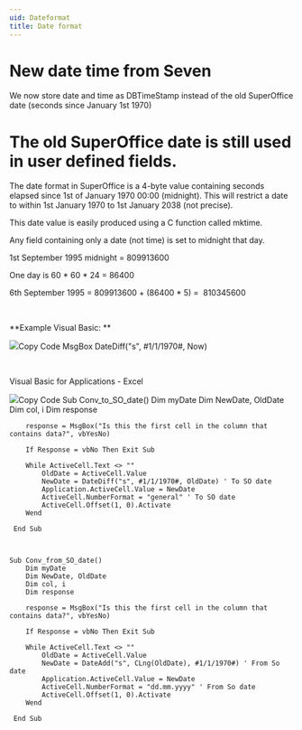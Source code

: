 ```yaml
---
uid: Dateformat
title: Date format
---
```


New date time from Seven
========================

We now store date and time as DBTimeStamp instead of the old SuperOffice date (seconds since January 1st 1970)

The old SuperOffice date is still used in user defined fields.
==============================================================

The date format in SuperOffice is a 4-byte value containing seconds elapsed since 1st of January 1970 00:00 (midnight). This will restrict a date to within 1st January 1970 to 1st January 2038 (not precise).

This date value is easily produced using a C function called mktime.

Any field containing only a date (not time) is set to midnight that day.

1st September 1995 midnight = 809913600

One day is 60 \* 60 \* 24 = 86400

6th September 1995 = 809913600 + (86400 \* 5) =  810345600

 

**Example Visual Basic:
**

<img src="images/copycode.gif" class="copyCodeImage" />Copy Code
    MsgBox DateDiff("s", #1/1/1970#, Now)

 

Visual Basic for Applications - Excel

<img src="images/copycode.gif" class="copyCodeImage" />Copy Code
    Sub Conv_to_SO_date()
        Dim myDate
        Dim NewDate, OldDate
        Dim col, i
        Dim response

        response = MsgBox("Is this the first cell in the column that contains data?", vbYesNo)

        If Response = vbNo Then Exit Sub

        While ActiveCell.Text <> ""
            OldDate = ActiveCell.Value
            NewDate = DateDiff("s", #1/1/1970#, OldDate) ' To SO date
            Application.ActiveCell.Value = NewDate
            ActiveCell.NumberFormat = "general" ' To SO date
            ActiveCell.Offset(1, 0).Activate
        Wend

     End Sub



    Sub Conv_from_SO_date()
        Dim myDate
        Dim NewDate, OldDate
        Dim col, i
        Dim response

        response = MsgBox("Is this the first cell in the column that contains data?", vbYesNo)

        If Response = vbNo Then Exit Sub

        While ActiveCell.Text <> ""
            OldDate = ActiveCell.Value
            NewDate = DateAdd("s", CLng(OldDate), #1/1/1970#) ' From So date
            Application.ActiveCell.Value = NewDate
            ActiveCell.NumberFormat = "dd.mm.yyyy" ' From So date
            ActiveCell.Offset(1, 0).Activate
        Wend

     End Sub